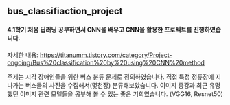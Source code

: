 ## bus_classifiaction_project

#### 4.1학기 처음 딥러닝 공부하면서 CNN을 배우고 CNN을 활용한 프로젝트를 진행하였습니다.


자세한 내용:
https://titanumm.tistory.com/category/Project-ongoing/Bus%20classification%20by%20using%20CNN%20method


주제는 시각 장애인들을 위한 버스 분류 문제로 정의하였습니다. 직접 특정 정류장에 지나가는 버스들의 사진을 수집해서(몇천장) 분류해보았습니다. 이미지 증강과 최근 유명했던 이미지 관련 모델들을 공부해 볼 수 있는 좋은 기회였습니다. (VGG16, Resnet50)
